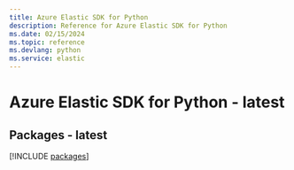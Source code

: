 ```yaml
---
title: Azure Elastic SDK for Python
description: Reference for Azure Elastic SDK for Python
ms.date: 02/15/2024
ms.topic: reference
ms.devlang: python
ms.service: elastic
---
```

# Azure Elastic SDK for Python - latest
## Packages - latest
[!INCLUDE [packages](elastic-index.md)]